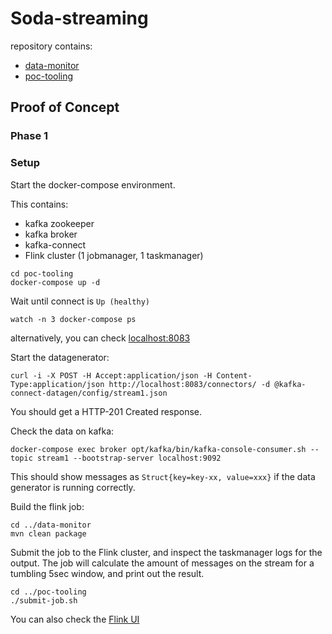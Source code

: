 # Soda-streaming
repository contains:
- [data-monitor](/data-monitor/README.md)
- [poc-tooling](/poc-tooling/README.md)

## Proof of Concept

### Phase 1

### Setup
Start the docker-compose environment.

This contains:
- kafka zookeeper 
- kafka broker 
- kafka-connect 
- Flink cluster (1 jobmanager, 1 taskmanager)

```
cd poc-tooling
docker-compose up -d
```
Wait until connect is `Up (healthy)`
```
watch -n 3 docker-compose ps
```
alternatively, you can check [localhost:8083](http://localhost:8083)

Start the datagenerator:
```
curl -i -X POST -H Accept:application/json -H Content-Type:application/json http://localhost:8083/connectors/ -d @kafka-connect-datagen/config/stream1.json
```
You should get a HTTP-201 Created response.

Check the data on kafka:
```
docker-compose exec broker opt/kafka/bin/kafka-console-consumer.sh --topic stream1 --bootstrap-server localhost:9092
```
This should show messages as `Struct{key=key-xx, value=xxx}` if the data generator is running correctly.

Build the flink job:
```
cd ../data-monitor
mvn clean package
```

Submit the job to the Flink cluster, and inspect the taskmanager logs for the output.
The job will calculate the amount of messages on the stream for a tumbling 5sec window, and print out the result.
```
cd ../poc-tooling
./submit-job.sh
```
You can also check the [Flink UI](http://localhost:8081)